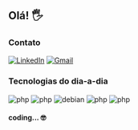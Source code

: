 
## Olá! 🖐️

### Contato
[![LinkedIn](https://img.shields.io/badge/LinkedIn-0077B5?style=for-the-badge&logo=linkedin&logoColor=white
)](https://www.linkedin.com/in/felipe-rambor-a53a961b5)
[![Gmail](	https://img.shields.io/badge/Gmail-D14836?style=for-the-badge&logo=gmail&logoColor=white
)](mailto:cunhaf2002@gmail.com?subject=Via%20GitHub)

### Tecnologias do dia-a-dia

<div style="display: inline_block">
    <img align="center" alt="php" src="https://img.shields.io/badge/PHP-777BB4?style=for-the-badge&logo=php&logoColor=white" />
    <img alt="php" align="center" src="https://img.shields.io/badge/MySQL-005C84?style=for-the-badge&logo=mysql&logoColor=white" />
    <img alt="debian" align="center" src="https://img.shields.io/badge/Debian-A81D33?style=for-the-badge&logo=debian&logoColor=white"/>
    <img alt="php" align="center" src="https://img.shields.io/badge/Cent%20OS-262577?style=for-the-badge&logo=CentOS&logoColor=white" />
    <img alt="php" align="center" src="https://img.shields.io/badge/json%20web%20tokens-323330?style=for-the-badge&logo=json-web-tokens&logoColor=pink" />
</div>

#### coding... 🤓
